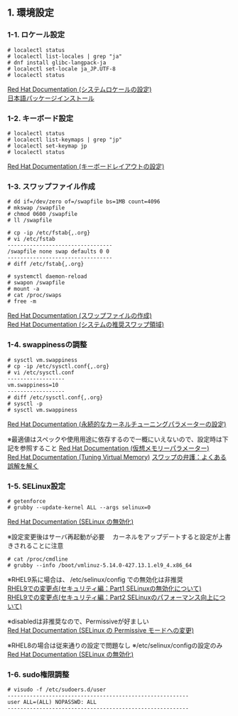## 1. 環境設定
### 1-1. ロケール設定
```
# localectl status
# localectl list-locales | grep "ja"
# dnf install glibc-langpack-ja
# localectl set-locale ja_JP.UTF-8
# localectl status
```
[Red Hat Documentation (システムロケールの設定)](https://docs.redhat.com/ja/documentation/red_hat_enterprise_linux/9/html/configuring_basic_system_settings/proc_configuring-the-system-locale_assembly_changing-basic-environment-settings)  
[日本語パッケージインストール](https://dev.classmethod.jp/articles/set-locale-on-rhel-8/)


### 1-2. キーボード設定
```
# localectl status
# localectl list-keymaps | grep "jp"
# localectl set-keymap jp
# localectl status
```
[Red Hat Documentation (キーボードレイアウトの設定)](https://docs.redhat.com/ja/documentation/red_hat_enterprise_linux/9/html/configuring_basic_system_settings/proc_configuring-the-keyboard-layout_assembly_changing-basic-environment-settings)


### 1-3. スワップファイル作成
```
# dd if=/dev/zero of=/swapfile bs=1MB count=4096
# mkswap /swapfile
# chmod 0600 /swapfile
# ll /swapfile

# cp -ip /etc/fstab{,.org}
# vi /etc/fstab
---------------------------------
/swapfile none swap defaults 0 0
---------------------------------
# diff /etc/fstab{,.org}

# systemctl daemon-reload
# swapon /swapfile
# mount -a
# cat /proc/swaps
# free -m
```
[Red Hat Documentation (スワップファイルの作成)](https://docs.redhat.com/ja/documentation/red_hat_enterprise_linux/9/html/managing_storage_devices/creating-a-swap-file_getting-started-with-swap)  
[Red Hat Documentation (システムの推奨スワップ領域)](https://docs.redhat.com/ja/documentation/red_hat_enterprise_linux/9/html/managing_storage_devices/recommended-system-swap-space_getting-started-with-swap)


### 1-4. swappinessの調整
```
# sysctl vm.swappiness
# cp -ip /etc/sysctl.conf{,.org}
# vi /etc/sysctl.conf
------------------
vm.swappiness=10
------------------
# diff /etc/sysctl.conf{,.org}
# sysctl -p
# sysctl vm.swappiness
```
[Red Hat Documentation (永続的なカーネルチューニングパラメーターの設定)](https://docs.redhat.com/ja/documentation/red_hat_enterprise_linux_for_real_time/9/html/optimizing_rhel_9_for_real_time_for_low_latency_operation/setting-persistent-tuning-parameters_optimizing-rhel9-for-real-time-for-low-latency-operation#setting-persistent-tuning-parameters_optimizing-RHEL9-for-real-time-for-low-latency-operation )  

※最適値はスペックや使用用途に依存するので一概にいえないので、設定時は下記を参照すること
[Red Hat Documentation (仮想メモリーパラメーター)](https://docs.redhat.com/ja/documentation/red_hat_enterprise_linux/9/html/monitoring_and_managing_system_status_and_performance/virtual-memory-parameters_configuring-an-operating-system-to-optimize-memory-access)  
[Red Hat Documentation (Tuning Virtual Memory)](https://docs.redhat.com/en/documentation/red_hat_enterprise_linux/6/html/performance_tuning_guide/s-memory-tunables)
[スワップの弁護：よくある誤解を解く](https://chrisdown.name/ja/2018/01/02/in-defence-of-swap.html)


### 1-5. SELinux設定
```
# getenforce
# grubby --update-kernel ALL --args selinux=0
```
[Red Hat Documentation (SELinux の無効化)](https://docs.redhat.com/ja/documentation/red_hat_enterprise_linux/9/html/using_selinux/enabling_and_disabling_selinux-disabling_selinux_changing-selinux-states-and-modes)

※設定変更後はサーバ再起動が必要
　カーネルをアップデートすると設定が上書きされることに注意

```
# cat /proc/cmdline
# grubby --info /boot/vmlinuz-5.14.0-427.13.1.el9_4.x86_64
```

※RHEL9系に場合は、 /etc/selinux/config での無効化は非推奨  
[RHEL9での変更点(セキュリティ編：Part1 SELinuxの無効化について)](https://security.sios.jp/security/rhel9-security-part1-selinux/)  
[RHEL9での変更点(セキュリティ編：Part2 SELinuxのパフォーマンス向上について)](https://security.sios.jp/security/rhel9-security-part2-selinux/)

※disabledは非推奨なので、Permissiveが好ましい  
[Red Hat Documentation (SELinux の Permissive モードへの変更)](https://access.redhat.com/documentation/ja-jp/red_hat_enterprise_linux/9/html/using_selinux/changing-to-permissive-mode_changing-selinux-states-and-modes)

※RHEL8の場合は従来通りの設定で問題なし ※/etc/selinux/configの設定のみ  
[Red Hat Documentation (SELinux の無効化)](https://access.redhat.com/documentation/ja-jp/red_hat_enterprise_linux/8/html/using_selinux/enabling_and_disabling_selinux-disabling_selinux_changing-selinux-states-and-modes)


### 1-6. sudo権限調整
```
# visudo -f /etc/sudoers.d/user
---------------------------------------------------------
user ALL=(ALL) NOPASSWD: ALL
---------------------------------------------------------
```